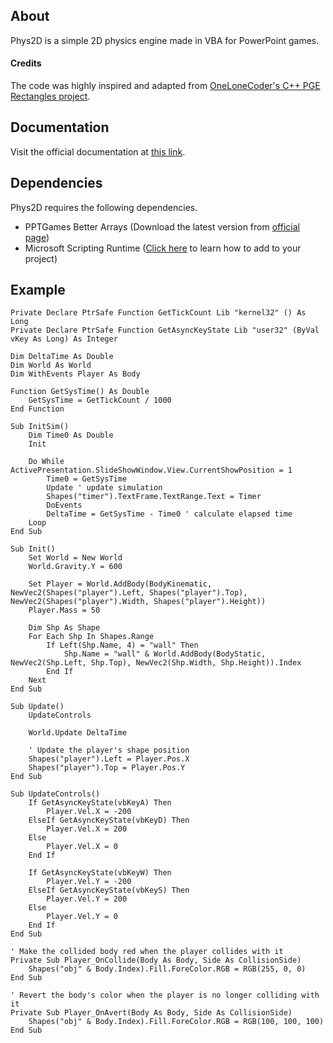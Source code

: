 ## About
Phys2D is a simple 2D physics engine made in VBA for PowerPoint games.

#### Credits
The code was highly inspired and adapted from [OneLoneCoder's C++ PGE Rectangles project](https://github.com/OneLoneCoder/Javidx9/blob/master/PixelGameEngine/SmallerProjects/OneLoneCoder_PGE_Rectangles.cpp).

## Documentation
Visit the official documentation at [this link](https://pptgames.gitbook.io/pptg-coding/v/phys2d-api).

## Dependencies
Phys2D requires the following dependencies.
- PPTGames Better Arrays (Download the latest version from [official page](https://pptgamespt.wixsite.com/pptg-coding/better-arrays))
- Microsoft Scripting Runtime ([Click here](https://pptgamespt.wixsite.com/pptg-coding/tutorial-enable-dictionary) to learn how to add to your project)

## Example
```vba
Private Declare PtrSafe Function GetTickCount Lib "kernel32" () As Long
Private Declare PtrSafe Function GetAsyncKeyState Lib "user32" (ByVal vKey As Long) As Integer

Dim DeltaTime As Double
Dim World As World
Dim WithEvents Player As Body

Function GetSysTime() As Double
    GetSysTime = GetTickCount / 1000
End Function

Sub InitSim()
    Dim Time0 As Double
    Init
    
    Do While ActivePresentation.SlideShowWindow.View.CurrentShowPosition = 1
        Time0 = GetSysTime
        Update ' update simulation
        Shapes("timer").TextFrame.TextRange.Text = Timer
        DoEvents
        DeltaTime = GetSysTime - Time0 ' calculate elapsed time
    Loop
End Sub

Sub Init()
    Set World = New World
    World.Gravity.Y = 600
    
    Set Player = World.AddBody(BodyKinematic, NewVec2(Shapes("player").Left, Shapes("player").Top), NewVec2(Shapes("player").Width, Shapes("player").Height))
    Player.Mass = 50
    
    Dim Shp As Shape
    For Each Shp In Shapes.Range
        If Left(Shp.Name, 4) = "wall" Then
            Shp.Name = "wall" & World.AddBody(BodyStatic, NewVec2(Shp.Left, Shp.Top), NewVec2(Shp.Width, Shp.Height)).Index
        End If
    Next
End Sub

Sub Update()
    UpdateControls
    
    World.Update DeltaTime
    
    ' Update the player's shape position
    Shapes("player").Left = Player.Pos.X
    Shapes("player").Top = Player.Pos.Y
End Sub

Sub UpdateControls()
    If GetAsyncKeyState(vbKeyA) Then
        Player.Vel.X = -200
    ElseIf GetAsyncKeyState(vbKeyD) Then
        Player.Vel.X = 200
    Else
        Player.Vel.X = 0
    End If
    
    If GetAsyncKeyState(vbKeyW) Then
        Player.Vel.Y = -200
    ElseIf GetAsyncKeyState(vbKeyS) Then
        Player.Vel.Y = 200
    Else
        Player.Vel.Y = 0
    End If
End Sub

' Make the collided body red when the player collides with it
Private Sub Player_OnCollide(Body As Body, Side As CollisionSide)
    Shapes("obj" & Body.Index).Fill.ForeColor.RGB = RGB(255, 0, 0)
End Sub

' Revert the body's color when the player is no longer colliding with it
Private Sub Player_OnAvert(Body As Body, Side As CollisionSide)
    Shapes("obj" & Body.Index).Fill.ForeColor.RGB = RGB(100, 100, 100)
End Sub
```
